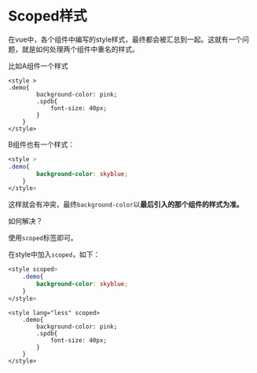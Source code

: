 # Scoped样式

在vue中，各个组件中编写的style样式，最终都会被汇总到一起。这就有一个问题，就是如何处理两个组件中重名的样式。

比如A组件一个样式

```less
<style >
.demo{
		background-color: pink;
		.spdb{
			font-size: 40px;
		}
	}
</style>
```

B组件也有一个样式：

```css
<style >
.demo{
		background-color: skyblue;
	}
</style>
```

这样就会有冲突，最终`background-color`以**最后引入的那个组件的样式为准。**

如何解决？

使用`scoped`标签即可。

在style中加入`scoped`，如下：

```css {1}
<style scoped>
	.demo{
		background-color: skyblue;
	}
</style>
```

```less {1}
<style lang="less" scoped>
	.demo{
		background-color: pink;
		.spdb{
			font-size: 40px;
		}
	}
</style>
```

